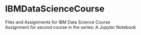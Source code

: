 # IBMDataScienceCourse
Files and Assignments for IBM Data Science Course <br>
Assignment for second course in the series: A Jupyter Notebook
